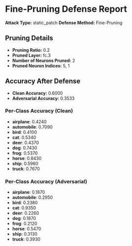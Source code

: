 # Fine-Pruning Defense Report

**Attack Type:** static_patch
**Defense Method:** Fine-Pruning

## Pruning Details

- **Pruning Ratio:** 0.2
- **Pruned Layer:** fc.3
- **Number of Neurons Pruned:** 2
- **Pruned Neuron Indices:** 5, 1

## Accuracy After Defense

- **Clean Accuracy:** 0.6000
- **Adversarial Accuracy:** 0.3533

### Per-Class Accuracy (Clean)
- **airplane**: 0.4240
- **automobile**: 0.7090
- **bird**: 0.4100
- **cat**: 0.5340
- **deer**: 0.4370
- **dog**: 0.7430
- **frog**: 0.5370
- **horse**: 0.8430
- **ship**: 0.5960
- **truck**: 0.7670

### Per-Class Accuracy (Adversarial)
- **airplane**: 0.1870
- **automobile**: 0.2950
- **bird**: 0.2380
- **cat**: 0.9350
- **deer**: 0.2260
- **dog**: 0.1870
- **frog**: 0.2120
- **horse**: 0.5470
- **ship**: 0.3130
- **truck**: 0.3930
